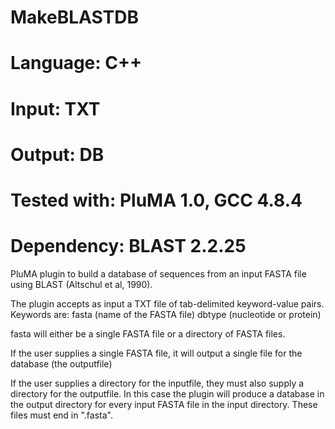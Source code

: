 # MakeBLASTDB
# Language: C++
# Input: TXT
# Output: DB
# Tested with: PluMA 1.0, GCC 4.8.4
# Dependency: BLAST 2.2.25

PluMA plugin to build a database of sequences from an input
FASTA file using BLAST (Altschul et al, 1990).

The plugin accepts as input a TXT file of tab-delimited keyword-value pairs.  Keywords are:
fasta (name of the FASTA file)
dbtype (nucleotide or protein)

fasta will either be a single FASTA file or a directory
of FASTA files.

If the user supplies a single FASTA file, it will output a single file
for the database (the outputfile)

If the user supplies a directory for the inputfile, they must also supply
a directory for the outputfile.  In this case the plugin will produce a database
in the output directory for every input FASTA file in the input directory.
These files must end in ".fasta".
